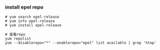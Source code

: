 ### install epel repo

```shell
# yum search epel-release
# yum info epel-release
# yum install epel-release

# 查看repo
yum repolist
yum --disablerepo="*" --enablerepo="epel" list available | grep 'htop'
```
